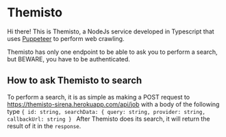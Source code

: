# Themisto
Hi there! This is Themisto, a NodeJs service developed in Typescript that uses [Puppeteer](https://www.npmjs.com/package/puppeteer/v/1.11.0-next.1547527073587) to perform web crawling.

Themisto has only one endpoint to be able to ask you to perform a search, but BEWARE, you have to be authenticated.

## How to ask Themisto to search
To perform a search, it is as simple as making a POST request to https://themisto-sirena.herokuapp.com/api/job with a body of the following type
`{
id: string,
searchData: {
query: string,
provider: string,
callbackUrl: string
}
`
After Themisto does its search, it will return the result of it in the `response`.
